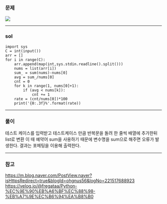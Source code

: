 ### 문제
![](https://images.velog.io/images/chestnut1044/post/5dc7dc30-efc5-45d1-bbdb-776e1f7f34d2/image.png)

---
### sol
```
import sys
C = int(input())
arr = []
for i in range(C):
    arr.append(map(int,sys.stdin.readline().split()))
    nums = list(arr[i])
    sum_ = sum(nums)-nums[0]
    avg = sum_/nums[0]
    cnt = 0
    for k in range(1, nums[0]+1):
        if (avg < nums[k]):
            cnt += 1
    rate = (cnt/nums[0])*100
    print('{0:.3f}%'.format(rate))

```


---
### 풀이
테스트 케이스를 입력받고 테스트케이스 만큼 반복문을 돌려 한 줄씩 배열에 추가한뒤 list로 변환
이 때 예약어 sum을 사용하기 때문에 변수명을 sum으로 해주면 오류가 발생한다.
결과는 포메팅을 이용해 출력한다.

---
### 참고
https://m.blog.naver.com/PostView.naver?isHttpsRedirect=true&blogId=ohgnus56&logNo=221517688923
https://velog.io/@fregataa/Python-%EC%9E%90%EB%A6%BF%EC%88%98-%EB%A7%9E%EC%B6%94%EA%B8%B0